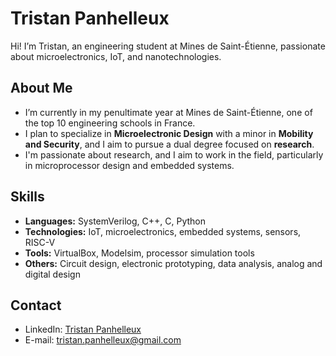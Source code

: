 # Tristan Panhelleux
Hi! I’m Tristan, an engineering student at Mines de Saint-Étienne, passionate about microelectronics, IoT, and nanotechnologies.
## About Me
-  I’m currently in my penultimate year at Mines de Saint-Étienne, one of the top 10 engineering schools in France.
-  I plan to specialize in **Microelectronic Design** with a minor in **Mobility and Security**, and I aim to pursue a dual degree focused on **research**.
-  I'm passionate about research, and I aim to work in the field, particularly in microprocessor design and embedded systems.
##  Skills
- **Languages:** SystemVerilog, C++, C, Python
- **Technologies:** IoT, microelectronics, embedded systems, sensors, RISC-V
- **Tools:** VirtualBox, Modelsim, processor simulation tools
- **Others:** Circuit design, electronic prototyping, data analysis, analog and digital design
##  Contact
- LinkedIn: [Tristan Panhelleux](https://www.linkedin.com/in/tristanplx)
- E-mail: tristan.panhelleux@gmail.com
